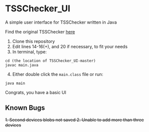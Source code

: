 # TSSChecker_UI
A simple user interface for TSSChecker written in Java

Find the original TSSChecker [here](https://github.com/tihmstar/tsschecker)

1. Clone this repository
2. Edit lines 14-16(+), and 20 if necessary, to fit your needs
3. In terminal, type:
```
cd (the location of TSSChecker_UI-master)
javac main.java
```
4. Either double click the `main.class` file or run:
```
java main
```

Congrats, you have a basic UI


## Known Bugs
~~1. Second devices blobs not saved
2. Unable to add more than three devices~~
